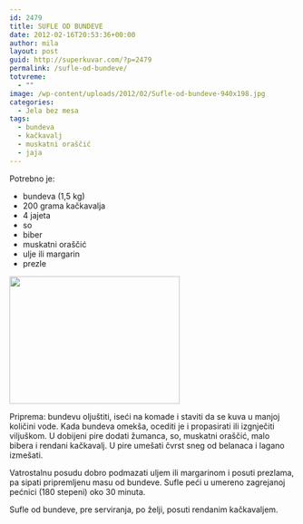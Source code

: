 ```yaml
---
id: 2479
title: SUFLE OD BUNDEVE
date: 2012-02-16T20:53:36+00:00
author: mila
layout: post
guid: http://superkuvar.com/?p=2479
permalink: /sufle-od-bundeve/
totvreme:
  - ""
image: /wp-content/uploads/2012/02/Sufle-od-bundeve-940x198.jpg
categories:
  - Jela bez mesa
tags:
  - bundeva
  - kačkavalj
  - muskatni oraščić
  - jaja
---
```

Potrebno je:

  * bundeva (1,5 kg)
  * 200 grama kačkavalja
  * 4 jajeta
  * so
  * biber
  * muskatni oraščić
  * ulje ili margarin
  * prezle

<img class="alignnone size-medium wp-image-2491" title="Sufle od bundeve" src="//superkuvar.com/wp-content/uploads/2012/02/Sufle-od-bundeve-300x225.jpg" alt="" width="300" height="225" /> 

Priprema: bundevu oljuštiti, iseći na komade i staviti da se kuva u manjoj količini vode. Kada bundeva omekša, ocediti je i propasirati ili izgnječiti viljuškom. U dobijeni pire dodati žumanca, so, muskatni oraščić, malo bibera i rendani kačkavalj. U pire umešati čvrst sneg od belanaca i lagano izmešati.

Vatrostalnu posudu dobro podmazati uljem ili margarinom i posuti prezlama, pa sipati pripremljenu masu od bundeve. Sufle peći u umereno zagrejanoj pećnici (180 stepeni) oko 30 minuta.

Sufle od bundeve, pre serviranja, po želji, posuti rendanim kačkavaljem.
